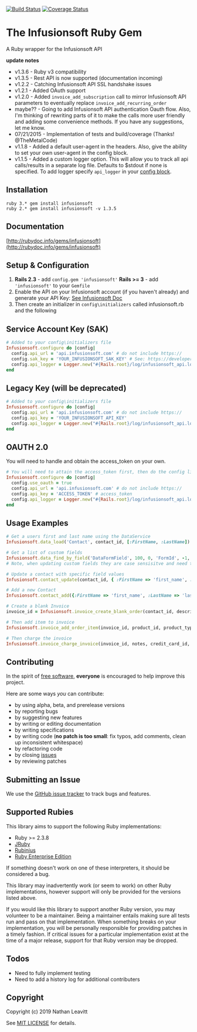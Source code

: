 [![Build Status](https://travis-ci.org/nateleavitt/infusionsoft.svg?branch=master)](https://travis-ci.org/nateleavitt/infusionsoft)
[![Coverage Status](https://coveralls.io/repos/nateleavitt/infusionsoft/badge.svg?branch=master&service=github)](https://coveralls.io/github/nateleavitt/infusionsoft?branch=master)


# The Infusionsoft Ruby Gem
A Ruby wrapper for the Infusionsoft API

**update notes**
* v1.3.6 - Ruby v3 compatibility
* v1.3.5 - Rest API is now supported (documentation incoming)
* v1.2.2 - Catching Infusionsoft API SSL handshake issues
* v1.2.1 - Added OAuth support
* v1.2.0 - Added `invoice_add_subscription` call to mirror Infusionsoft API parameters to eventually replace `invoice_add_recurring_order`
* maybe?? - Going to add Infusionsoft API authentication Oauth flow. Also, I'm thinking of rewriting parts of it to make the calls more user friendly and adding some convenience methods. If you have any suggestions, let me know.
* 07/21/2015 - Implementation of tests and build/coverage (Thanks! @TheMetalCode)
* v1.1.8 - Added a default user-agent in the headers. Also, give the
  ability to set your own user-agent in the config block.
* v1.1.5 - Added a custom logger option.  This will allow you to track all api calls/results in a separate log file.  Defaults to $stdout if none is specified. To add logger specify `api_logger` in your [config block](#setup--configuration).

## <a name="installation">Installation</a>
    ruby 3.* gem install infusionsoft
    ruby 2.* gem install infusionsoft -v 1.3.5

## <a name="documentation">Documentation</a>
[http://rubydoc.info/gems/infusionsoft](http://rubydoc.info/gems/infusionsoft)

## <a name="setup">Setup & Configuration</a>
1. **Rails 2.3** - add `config.gem 'infusionsoft'` **Rails >= 3** - add `'infusionsoft'` to your `Gemfile`
2. Enable the API on your Infusionsoft account (if you haven't already) and generate your API Key: [See Infusionsoft Doc](https://classic-infusionsoft.knowledgeowl.com/help/api-key)
3. Then create an initializer in `config\initializers` called infusionsoft.rb and the following

## Service Account Key (SAK)

```ruby
# Added to your config\initializers file
Infusionsoft.configure do |config|
  config.api_url = 'api.infusionsoft.com' # do not include https://
  config.sak_key = 'YOUR_INFUSIONSOFT_SAK_KEY' # See: https://developer.infusionsoft.com/pat-and-sak/
  config.api_logger = Logger.new("#{Rails.root}/log/infusionsoft_api.log") # optional logger file
end
```

## Legacy Key (will be deprecated)

```ruby
# Added to your config\initializers file
Infusionsoft.configure do |config|
  config.api_url = 'api.infusionsoft.com' # do not include https://
  config.api_key = 'YOUR_INFUSIONSOFT_API_KEY'
  config.api_logger = Logger.new("#{Rails.root}/log/infusionsoft_api.log") # optional logger file
end
```
## OAUTH 2.0

You will need to handle and obtain the access_token on your own.

```ruby
# You will need to attain the access_token first, then do the config like so:
Infusionsoft.configure do |config|
  config.use_oauth = true
  config.api_url = 'api.infusionsoft.com' # do not include https://
  config.api_key = 'ACCESS_TOKEN' # access_token
  config.api_logger = Logger.new("#{Rails.root}/log/infusionsoft_api.log") # optional logger file
end
```

## <a name="examples">Usage Examples</a>

```ruby
# Get a users first and last name using the DataService
Infusionsoft.data_load('Contact', contact_id, [:FirstName, :LastName])

# Get a list of custom fields
Infusionsoft.data_find_by_field('DataFormField', 100, 0, 'FormId', -1, ['Name'])
# Note, when updating custom fields they are case sensisitve and need to be prefaced with a '_'

# Update a contact with specific field values
Infusionsoft.contact_update(contact_id, { :FirstName => 'first_name', :Email => 'test@test.com' })

# Add a new Contact
Infusionsoft.contact_add({:FirstName => 'first_name', :LastName => 'last_name', :Email => 'test@test.com'})

# Create a blank Invoice
invoice_id = Infusionsoft.invoice_create_blank_order(contact_id, description, Date.today, lead_affiliate_id, sale_affiliate_id)

# Then add item to invoice
Infusionsoft.invoice_add_order_item(invoice_id, product_id, product_type, amount, quantity, description_here, notes)

# Then charge the invoice
Infusionsoft.invoice_charge_invoice(invoice_id, notes, credit_card_id, merchange_id, bypass_commissions)
```


## <a name="contributing">Contributing</a>
In the spirit of [free software](http://www.fsf.org/licensing/essays/free-sw.html), **everyone** is encouraged to help improve this project.

Here are some ways *you* can contribute:

* by using alpha, beta, and prerelease versions
* by reporting bugs
* by suggesting new features
* by writing or editing documentation
* by writing specifications
* by writing code (**no patch is too small**: fix typos, add comments, clean up inconsistent whitespace)
* by refactoring code
* by closing [issues](https://github.com/nateleavitt/infusionsoft/issues)
* by reviewing patches

## <a name="issues">Submitting an Issue</a>
We use the [GitHub issue tracker](https://github.com/nateleavitt/infusionsoft/issues) to track bugs and
features.

## <a name="rubies">Supported Rubies</a>
This library aims to support the following Ruby implementations:

* Ruby >= 2.3.8
* [JRuby](http://www.jruby.org/)
* [Rubinius](http://rubini.us/)
* [Ruby Enterprise Edition](http://www.rubyenterpriseedition.com/)

If something doesn't work on one of these interpreters, it should be considered
a bug.

This library may inadvertently work (or seem to work) on other Ruby
implementations, however support will only be provided for the versions listed
above.

If you would like this library to support another Ruby version, you may
volunteer to be a maintainer. Being a maintainer entails making sure all tests
run and pass on that implementation. When something breaks on your
implementation, you will be personally responsible for providing patches in a
timely fashion. If critical issues for a particular implementation exist at the
time of a major release, support for that Ruby version may be dropped.

## <a name="todos">Todos</a>
* Need to fully implement testing
* Need to add a history log for additional contributers

## <a name="copyright">Copyright</a>
Copyright (c) 2019 Nathan Leavitt

See [MIT LICENSE](https://github.com/nateleavitt/infusionsoft/blob/master/LICENSE.md) for details.

